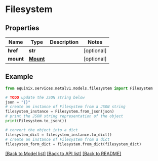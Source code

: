 # Filesystem


## Properties

Name | Type | Description | Notes
------------ | ------------- | ------------- | -------------
**href** | **str** |  | [optional] 
**mount** | [**Mount**](Mount.md) |  | [optional] 

## Example

```python
from equinix.services.metalv1.models.filesystem import Filesystem

# TODO update the JSON string below
json = "{}"
# create an instance of Filesystem from a JSON string
filesystem_instance = Filesystem.from_json(json)
# print the JSON string representation of the object
print(Filesystem.to_json())

# convert the object into a dict
filesystem_dict = filesystem_instance.to_dict()
# create an instance of Filesystem from a dict
filesystem_form_dict = filesystem.from_dict(filesystem_dict)
```
[[Back to Model list]](../README.md#documentation-for-models) [[Back to API list]](../README.md#documentation-for-api-endpoints) [[Back to README]](../README.md)


